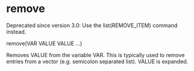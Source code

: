   

# remove  

Deprecated since version 3.0: Use the list(REMOVE_ITEM) command instead.
  

remove(VAR VALUE VALUE ...)

  

Removes VALUE from the variable VAR.  This is typically used to
remove entries from a vector (e.g.  semicolon separated list).  VALUE
is expanded.  

